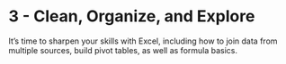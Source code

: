 # 3 - Clean, Organize, and Explore

It’s time to sharpen your skills with Excel, including how to join data from multiple sources, build pivot tables, as well as formula basics.
